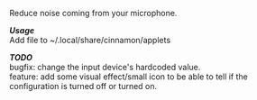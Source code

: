 Reduce noise coming from your microphone.

***Usage***\
Add file to ~/.local/share/cinnamon/applets 

***TODO***\
bugfix:  change the input device's hardcoded value.
\
feature: add some visual effect/small icon to be able to tell if the configuration is turned off or turned on.
